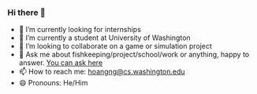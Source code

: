 ### Hi there 👋

- 🔭 I’m currently looking for internships
- 🌱 I’m currently a student at University of Washington
- 👯 I’m looking to collaborate on a game or simulation project
- 💬 Ask me about fishkeeping/project/school/work or anything, happy to answer. [You can ask here](https://ask.fm/phaybuccc)
- 📫 How to reach me: hoangng@cs.washington.edu
- 😄 Pronouns: He/Him
